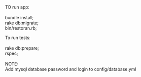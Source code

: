TO run app:<br />
<br />
bundle install; <br />
rake db:migrate;<br />
bin/restoran.rb;<br />

To run tests:<br />
<br />
rake db:prepare;<br />
rspec;<br />
<br />
NOTE:<br />
  Add mysql database password and login to config/database.yml<br />

